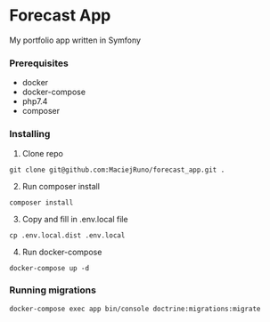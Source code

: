 # Forecast App

My portfolio app written in Symfony

### Prerequisites

* docker
* docker-compose
* php7.4
* composer

### Installing

1. Clone repo
```
git clone git@github.com:MaciejRuno/forecast_app.git .
```

2. Run composer install
```
composer install
```

3. Copy and fill in .env.local file
```
cp .env.local.dist .env.local
```

4. Run docker-compose
```
docker-compose up -d
```

### Running migrations
```
docker-compose exec app bin/console doctrine:migrations:migrate
```

